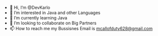 - 👋 Hi, I’m @DevKarlo
- 👀 I’m interested in Java and other Languages
- 🌱 I’m currently learning Java
- 💞️ I’m looking to collaborate on Big Partners
- 📫 How to reach me my Bussisnes Email is mcallofduty628@gmail.com

<!---
DevKarlo/DevKarlo is a ✨ special ✨ repository because its `README.md` (this file) appears on your GitHub profile.
You can click the Preview link to take a look at your changes.
--->
